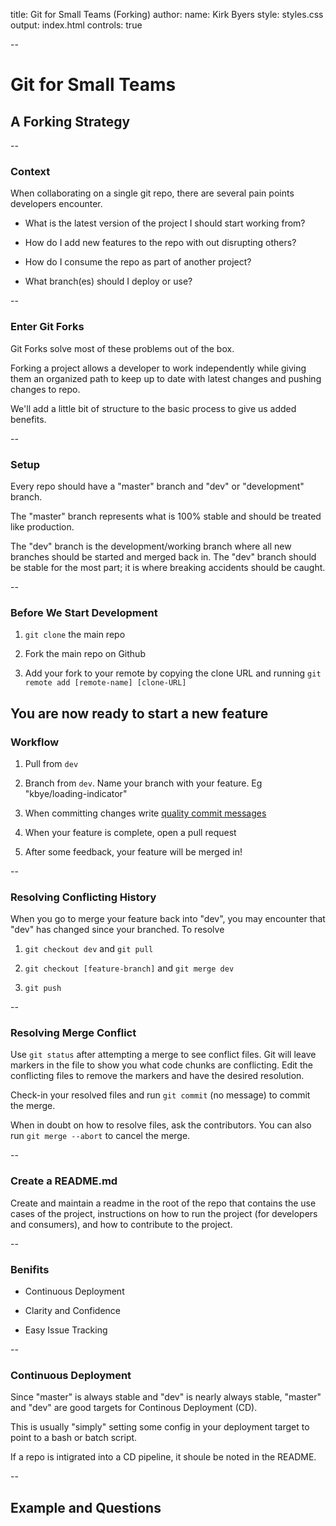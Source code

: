 title: Git for Small Teams (Forking)
author:
    name: Kirk Byers
style: styles.css
output: index.html
controls: true

--

# Git for Small Teams

## A Forking Strategy

--

### Context

When collaborating on a single git repo, there are several pain points developers encounter.

* What is the latest version of the project I should start working from?

* How do I add new features to the repo with out disrupting others?

* How do I consume the repo as part of another project?

* What branch(es) should I deploy or use?

-- 

### Enter Git Forks

Git Forks solve most of these problems out of the box.

Forking a project allows a developer to work independently while giving them an organized path to keep up to date with latest changes and pushing changes to repo.

We'll add a little bit of structure to the basic process to give us added benefits.

--

### Setup

Every repo should have a "master" branch and "dev" or "development" branch.

The "master" branch represents what is 100% stable and should be treated like production.

The "dev" branch is the development/working branch where all new branches should be started and merged back in. The "dev" branch should be stable for the most part; it is where breaking accidents should be caught. 

--

### Before We Start Development

1) `git clone` the main repo

2) Fork the main repo on Github

3) Add your fork to your remote by copying the clone URL and running `git remote add [remote-name] [clone-URL]`

You are now ready to start a new feature
--

### Workflow

1) Pull from `dev`

2) Branch from `dev`. Name your branch with your feature. Eg "kbye/loading-indicator"

3) When committing changes write [quality commit messages](https://chris.beams.io/posts/git-commit/)

4) When your feature is complete, open a pull request

5) After some feedback, your feature will be merged in!

--

### Resolving Conflicting History

When you go to merge your feature back into "dev", you may encounter that "dev" has changed since your branched. To resolve

1) `git checkout dev` and `git pull`

2) `git checkout [feature-branch]` and `git merge dev`

3) `git push`

--

### Resolving Merge Conflict

Use `git status` after attempting a merge to see conflict files. Git will leave markers in the file to show you what code chunks are conflicting. Edit the conflicting files to remove the markers and have the desired resolution.

Check-in your resolved files and run `git commit` (no message) to commit the merge.

When in doubt on how to resolve files, ask the contributors. You can also run `git merge --abort` to cancel the merge.

--

### Create a README.md

Create and maintain a readme in the root of the repo that contains the use cases of the project, instructions on how to run the project (for developers and consumers), and how to contribute to the project.

--

### Benifits

- Continuous Deployment

- Clarity and Confidence

- Easy Issue Tracking

--

### Continuous Deployment

Since "master" is always stable and "dev" is nearly always stable, "master" and "dev" are good targets for Continous Deployment (CD).

This is usually "simply" setting some config in your deployment target to point to a bash or batch script.

If a repo is intigrated into a CD pipeline, it shoule be noted in the README.

--

## Example and Questions
